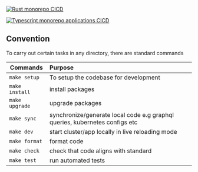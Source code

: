 [![Rust monorepo CICD](https://github.com/Oyelowo/modern-distributed-app-template/actions/workflows/rust.yml/badge.svg)](https://github.com/Oyelowo/modern-distributed-app-template/actions/workflows/rust.yml)

[![Typescript monorepo applications CICD](https://github.com/Oyelowo/modern-distributed-app-template/actions/workflows/typescript.yml/badge.svg)](https://github.com/Oyelowo/modern-distributed-app-template/actions/workflows/typescript.yml)

## Convention
To carry out certain tasks in any directory, there are standard commands

| Commands   |      Purpose      
|----------|:-------------
| `make setup`    |  To setup the codebase for development| 
| `make install`  |    install packages   |   
| `make upgrade`  | upgrade packages |    
| `make sync`     | synchronize/generate local code e.g graphql queries, kubernetes configs etc |    
| `make dev`      | start cluster/app locally in live reloading mode |    
| `make format`   | format code |   
| `make check`    | check that code aligns with standard |    
| `make test`     | run automated tests |    
